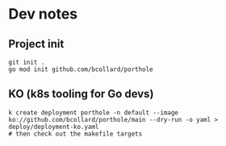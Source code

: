 # Dev notes

## Project init
```shell
git init .
go mod init github.com/bcollard/porthole
```

## KO (k8s tooling for Go devs)
```shell
k create deployment porthole -n default --image ko://github.com/bcollard/porthole/main --dry-run -o yaml > deploy/deployment-ko.yaml
# then check out the makefile targets
```



